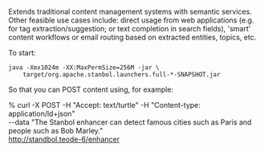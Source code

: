 Extends traditional content management systems with semantic services. Other feasible use cases include: direct usage from web applications (e.g. for tag extraction/suggestion; or text completion in search fields), 'smart' content workflows or email routing based on extracted entities, topics, etc.

To start:

    java -Xmx1024m -XX:MaxPermSize=256M -jar \
        target/org.apache.stanbol.launchers.full-*-SNAPSHOT.jar

So that you can POST content using, for example:

% curl -X POST -H "Accept: text/turtle" -H "Content-type: application/ld+json" \
     --data "The Stanbol enhancer can detect famous cities such as Paris and people such as Bob Marley." \
     http://standbol.teode-6/enhancer
